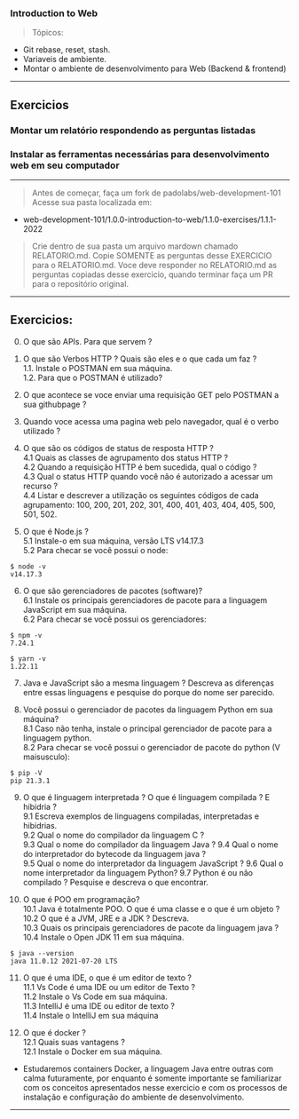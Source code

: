 ### Introduction to Web  
> Tópicos:
* Git rebase, reset, stash.
* Variaveis de ambiente.
* Montar o ambiente de desenvolvimento para Web (Backend & frontend)
---
  
## Exercicios
### Montar um relatório respondendo as perguntas listadas
### Instalar as ferramentas necessárias para desenvolvimento web em seu computador
---

> Antes de começar, faça um fork de padolabs/web-development-101  
> Acesse sua pasta localizada em:  
* web-development-101/1.0.0-introduction-to-web/1.1.0-exercises/1.1.1-2022
> Crie dentro de sua pasta um arquivo mardown chamado RELATORIO.md.
> Copie SOMENTE as perguntas desse EXERCICIO para o RELATORIO.md.
> Voce deve responder no RELATORIO.md as perguntas copiadas desse exercicio, quando terminar faça um PR para o repositório original.
---
## Exercicios: 
0. O que são APIs.  Para que servem ?
1. O que são Verbos HTTP ? Quais são eles e o que cada um faz ?  
1.1. Instale o POSTMAN em sua máquina.   
1.2. Para que o POSTMAN é utilizado?  
2. O que acontece se voce enviar uma requisição GET pelo POSTMAN a sua githubpage ?
3. Quando voce acessa uma pagina web pelo navegador, qual é o verbo utilizado ?  
4. O que são os códigos de status de resposta HTTP ?  
4.1 Quais as classes de agrupamento dos status HTTP ?  
4.2 Quando a requisição HTTP é bem sucedida, qual o código ?  
4.3 Qual o status HTTP quando você não é autorizado a acessar um recurso ?  
4.4 Listar e descrever a utilização os seguintes códigos de cada agrupamento: 100, 200, 201, 202, 301, 400, 401, 403, 404, 405, 500, 501, 502. 

5. O que é Node.js ?  
5.1 Instale-o em sua máquina, versão LTS v14.17.3  
5.2 Para checar se você possui o node:   
```
$ node -v
v14.17.3
```
6. O que são gerenciadores de pacotes (software)?  
6.1 Instale os principais gerenciadores de pacote para a linguagem JavaScript em sua máquina.  
6.2 Para checar se você possui os gerenciadores:  
```
$ npm -v
7.24.1

$ yarn -v
1.22.11
```
7. Java e JavaScript são a mesma linguagem ? Descreva as diferenças entre essas linguagens e pesquise do porque do nome ser parecido.
  
8. Você possui o gerenciador de pacotes da linguagem Python em sua máquina?  
8.1  Caso não tenha, instale o principal gerenciador de pacote para a linguagem python.  
8.2 Para checar se você possui o gerenciador de pacote do python (V maisusculo):  
```
$ pip -V
pip 21.3.1
```
9. O que é linguagem interpretada ? O que é linguagem compilada ? E hibidria ?  
9.1 Escreva exemplos de linguagens compiladas, interpretadas e hibidrias.  
9.2 Qual o nome do compilador da linguagem C ?  
9.3 Qual o nome do compilador da linguagem Java ?
9.4 Qual o nome do interpretador do bytecode da linguagem java ?  
9.5 Qual o nome do interpretador da linguagem JavaScript ?
9.6 Qual o nome interpretador da linguagem Python?
9.7 Python é ou não compilado ? Pesquise e descreva o que encontrar.

10. O que é POO  em programação?  
10.1 Java é totalmente POO. O que é uma classe e o que é um objeto ?  
10.2 O que é a JVM, JRE e a JDK ? Descreva.  
10.3 Quais os principais gerenciadores de pacote da linguagem java ?
10.4 Instale o Open JDK 11 em sua máquina.  

```
$ java --version
java 11.0.12 2021-07-20 LTS
```     

11. O que é uma IDE, o que é um editor de texto ?    
11.1 Vs Code é uma IDE ou um editor de Texto ?  
11.2  Instale o Vs Code em sua máquina.  
11.3 IntelliJ é uma IDE ou editor de texto ?  
11.4 Instale o IntelliJ em sua máquina

12. O que é docker ?    
12.1 Quais suas vantagens ?  
12.1 Instale o Docker em sua máquina.

* Estudaremos containers Docker, a linguagem Java entre outras com calma futuramente, por enquanto é somente importante se familiarizar com os conceitos apresentados nesse exercicio e com os processos de instalação e configuração do ambiente de desenvolvimento. 
---
